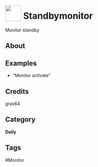 # <img src="https://raw.githack.com/FortAwesome/Font-Awesome/master/svgs/solid/desktop.svg" card_color="#40DBB0" width="50" height="50" style="vertical-align:bottom"/> Standbymonitor
Monitor standby

## About


## Examples
* "Monitor activate"

## Credits
gras64

## Category
**Daily**

## Tags
#Monitor

